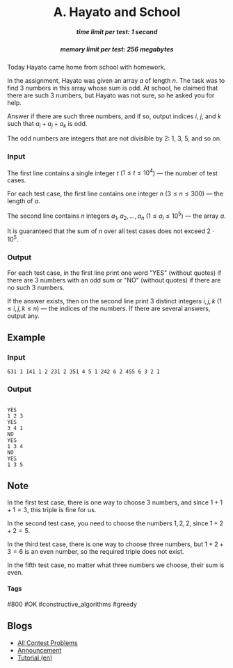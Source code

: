 <h1 style='text-align: center;'> A. Hayato and School</h1>

<h5 style='text-align: center;'>time limit per test: 1 second</h5>
<h5 style='text-align: center;'>memory limit per test: 256 megabytes</h5>

Today Hayato came home from school with homework.

In the assignment, Hayato was given an array $a$ of length $n$. The task was to find $3$ numbers in this array whose sum is odd. At school, he claimed that there are such $3$ numbers, but Hayato was not sure, so he asked you for help.

Answer if there are such three numbers, and if so, output indices $i$, $j$, and $k$ such that $a_i + a_j + a_k$ is odd.

The odd numbers are integers that are not divisible by $2$: $1$, $3$, $5$, and so on.

### Input

The first line contains a single integer $t$ ($1 \le t \le 10^4$) — the number of test cases.

For each test case, the first line contains one integer $n$ ($3 \le n \le 300$) — the length of $a$.

The second line contains $n$ integers $a_1, a_2, \ldots, a_n$ ($1 \le a_i \le 10^5$) — the array $a$.

It is guaranteed that the sum of $n$ over all test cases does not exceed $2\cdot10^5$.

### Output

For each test case, in the first line print one word "YES" (without quotes) if there are $3$ numbers with an odd sum or "NO" (without quotes) if there are no such $3$ numbers.

If the answer exists, then on the second line print $3$ distinct integers $i, j, k$ ($1 \le i, j, k \le n$) — the indices of the numbers. If there are several answers, output any.

## Example

### Input


```text
631 1 141 1 2 231 2 351 4 5 1 242 6 2 455 6 3 2 1
```
### Output

```text

YES
1 2 3
YES
3 4 1
NO
YES
1 3 4
NO
YES
1 3 5

```
## Note

In the first test case, there is one way to choose $3$ numbers, and since $1 + 1 + 1 = 3$, this triple is fine for us.

In the second test case, you need to choose the numbers $1, 2, 2$, since $1 + 2 + 2 = 5$.

In the third test case, there is one way to choose three numbers, but $1 + 2 + 3 = 6$ is an even number, so the required triple does not exist.

In the fifth test case, no matter what three numbers we choose, their sum is even.



#### Tags 

#800 #OK #constructive_algorithms #greedy 

## Blogs
- [All Contest Problems](../Codeforces_Round_846_(Div._2).md)
- [Announcement](../blogs/Announcement.md)
- [Tutorial (en)](../blogs/Tutorial_(en).md)
